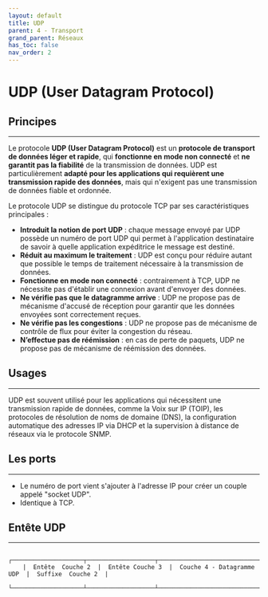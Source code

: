 ```yaml
---
layout: default
title: UDP
parent: 4 - Transport
grand_parent: Réseaux
has_toc: false
nav_order: 2
---
```


# UDP (User Datagram Protocol)

## Principes

---

Le protocole **UDP (User Datagram Protocol)** est un **protocole de transport de données léger et rapide**, qui **fonctionne en mode non connecté** et **ne garantit pas la fiabilité** de la transmission de données. UDP est particulièrement **adapté pour les applications qui requièrent une transmission rapide des données**, mais qui n'exigent pas une transmission de données fiable et ordonnée.

Le protocole UDP se distingue du protocole TCP par ses caractéristiques principales :

- **Introduit la notion de port UDP** : chaque message envoyé par UDP possède un numéro de port UDP qui permet à l'application destinataire de savoir à quelle application expéditrice le message est destiné.
- **Réduit au maximum le traitement** : UDP est conçu pour réduire autant que possible le temps de traitement nécessaire à la transmission de données.
- **Fonctionne en mode non connecté** : contrairement à TCP, UDP ne nécessite pas d'établir une connexion avant d'envoyer des données.
- **Ne vérifie pas que le datagramme arrive** : UDP ne propose pas de mécanisme d'accusé de réception pour garantir que les données envoyées sont correctement reçues.
- **Ne vérifie pas les congestions** : UDP ne propose pas de mécanisme de contrôle de flux pour éviter la congestion du réseau.
- **N’effectue pas de réémission** : en cas de perte de paquets, UDP ne propose pas de mécanisme de réémission des données.

## Usages

---

UDP est souvent utilisé pour les applications qui nécessitent une transmission rapide de données, comme la Voix sur IP (TOIP), les protocoles de résolution de noms de domaine (DNS), la configuration automatique des adresses IP via DHCP et la supervision à distance de réseaux via le protocole SNMP.

## Les ports

---

- Le numéro de port vient s'ajouter à l'adresse IP pour créer un couple appelé "socket UDP".
- Identique à TCP.

## Entête UDP

---

```plaintext
    ┌────────────────────┬───────────────────┬─────────────────────────────┬─────────────────────┬
    |  Entête  Couche 2  |  Entête Couche 3  |  Couche 4 - Datagramme UDP  |  Suffixe  Couche 2  |
    └────────────────────┴───────────────────┴─────────────────────────────┴─────────────────────┴
```
